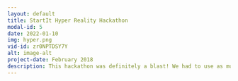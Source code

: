 ```yaml
---
layout: default
title: StartIt Hyper Reality Hackathon
modal-id: 5
date: 2022-01-10
img: hyper.png
vid-id: zr0NPTDSY7Y
alt: image-alt
project-date: February 2018
description: This hackathon was definitely a blast! We had to use as much objects from the physical space as possible. So we had the golden box from the app as an actual clicker, we placed a bowl of water as the fountain of youth, and used the LeapMotion controller in order to bring in physical hands for the tethered Oculus Vive device. Ended up winning second place!
---
```

